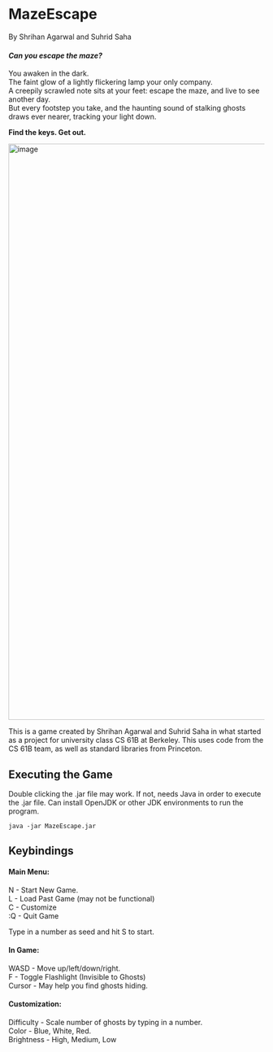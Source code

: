 # MazeEscape
By Shrihan Agarwal and Suhrid Saha

#### _Can you escape the maze?_  
You awaken in the dark.   
The faint glow of a lightly flickering lamp your only company.  
A creepily scrawled note sits at your feet: escape the maze, and live to see another day.   
But every footstep you take, and the haunting sound of stalking ghosts draws ever nearer, tracking your light down.

**Find the keys. Get out.**

<img width="1133" alt="image" src="https://github.com/ShrihanSolo/MazeEscape/assets/69968384/20e06126-e817-45bf-bfa3-b38fe72d4969">

  
This is a game created by Shrihan Agarwal and Suhrid Saha in what started as a project for university class CS 61B at Berkeley. This uses code from the CS 61B team, as well as standard libraries from Princeton.

## Executing the Game

Double clicking the .jar file may work. If not, needs Java in order to execute the .jar file. Can install OpenJDK or other JDK environments to run the program.

`java -jar MazeEscape.jar`


## Keybindings

#### Main Menu:    
N - Start New Game.   
L - Load Past Game (may not be functional)  
C - Customize  
:Q - Quit Game  
    
Type in a number as seed and hit S to start.

#### In Game:  
WASD - Move up/left/down/right.   
F - Toggle Flashlight (Invisible to Ghosts)  
Cursor - May help you find ghosts hiding.  

  
#### Customization:  
Difficulty - Scale number of ghosts by typing in a number.  
Color - Blue, White, Red.   
Brightness - High, Medium, Low  
